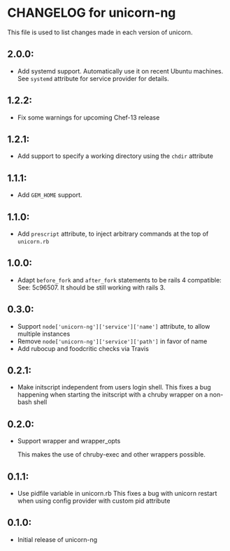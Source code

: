 # CHANGELOG for unicorn-ng

This file is used to list changes made in each version of unicorn.

## 2.0.0:
- Add systemd support. Automatically use it on recent Ubuntu machines.
  See `systemd` attribute for service provider for details.

## 1.2.2:
- Fix some warnings for upcoming Chef-13 release

## 1.2.1:
- Add support to specify a working directory using the `chdir` attribute

## 1.1.1:
- Add `GEM_HOME` support.

## 1.1.0:
- Add `prescript` attribute, to inject arbitrary commands at the top of `unicorn.rb`


## 1.0.0:
- Adapt `before_fork` and `after_fork` statements to be rails 4 compatible:
  See: 5c96507. It should be still working with rails 3.


## 0.3.0:
- Support `node['unicorn-ng']['service']['name']` attribute, to allow multiple instances
- Remove `node['unicorn-ng']['service']['path']` in favor of name
- Add rubocup and foodcritic checks via Travis

## 0.2.1:
- Make initscript independent from users login shell.
  This fixes a bug happening when starting the initscript with a chruby wrapper on a non-bash shell

## 0.2.0:
- Support wrapper and wrapper\_opts

  This makes the use of chruby-exec and other wrappers possible.

## 0.1.1:
- Use pidfile variable in unicorn.rb
  This fixes a bug with unicorn restart when using config provider with custom pid attribute

## 0.1.0:

- Initial release of unicorn-ng
